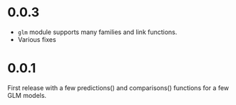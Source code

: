 # 0.0.3

* `glm` module supports many families and link functions.
* Various fixes

# 0.0.1

First release with a few predictions() and comparisons() functions for a few GLM models.
